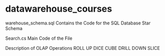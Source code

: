 # datawarehouse_courses

warehouse_schema.sql
	Contains the Code for the SQL Database Star Schema

Search.cs
	Main Code of the File

Description of OLAP Operations
	ROLL UP
	DICE 
	CUBE
	DRILL DOWN
	SLICE